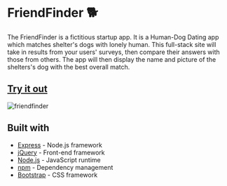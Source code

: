 # FriendFinder  :dog2:
The FriendFinder is a fictitious startup app. It is a Human-Dog Dating app which matches shelter's dogs with lonely human. This full-stack site will take in results from your users' surveys, then compare their answers with those from others. The app will then display the name and picture of the shelters's dog with the best overall match.

## [Try it out](https://young-tundra-74320.herokuapp.com)
![friendfinder](https://user-images.githubusercontent.com/33634179/62070945-82c66280-b209-11e9-8530-822478fc0717.jpg)

## Built with 
* [Express](https://expressjs.com) - Node.js framework
* [jQuery](https://jquery.com) - Front-end framework
* [Node.js](https://nodejs.org/en) - JavaScript runtime
* [npm](https://www.npmjs.com) - Dependency management
* [Bootstrap](https://getbootstrap.com) - CSS framework
